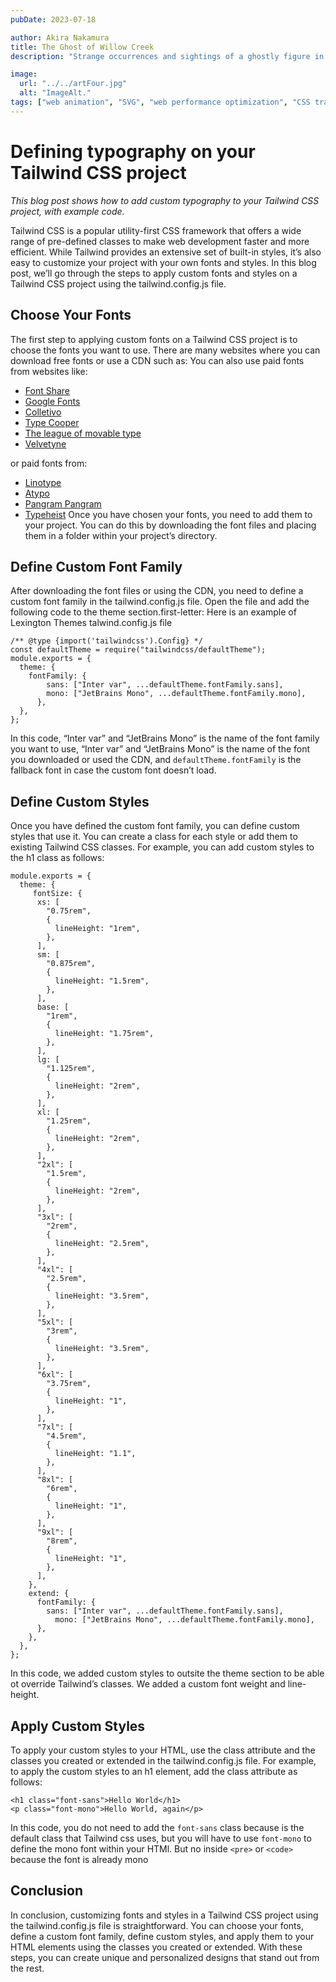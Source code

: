 ```yaml
---
pubDate: 2023-07-18

author: Akira Nakamura
title: The Ghost of Willow Creek
description: "Strange occurrences and sightings of a ghostly figure in the small town of Willow Creek lead a group of teenagers on a thrilling adventure to uncover the truth."

image:
  url: "../../artFour.jpg"
  alt: "ImageAlt."
tags: ["web animation", "SVG", "web performance optimization", "CSS transitions", "animation libraries", "GreenSock"]
---
```





Defining typography on your Tailwind CSS project
================================================

_This blog post shows how to add custom typography to your Tailwind CSS project, with example code._

Tailwind CSS is a popular utility-first CSS framework that offers a wide range of pre-defined classes to make web development faster and more efficient. While Tailwind provides an extensive set of built-in styles, it’s also easy to customize your project with your own fonts and styles. In this blog post, we’ll go through the steps to apply custom fonts and styles on a Tailwind CSS project using the tailwind.config.js file.

Choose Your Fonts
-----------------

The first step to applying custom fonts on a Tailwind CSS project is to choose the fonts you want to use. There are many websites where you can download free fonts or use a CDN such as: You can also use paid fonts from websites like:

*   [Font Share](https://www.fontshare.com/)
*   [Google Fonts](https://fonts.google.com/)
*   [Colletivo](https://www.collletttivo.it/)
*   [Type Cooper](https://coopertype.org/)
*   [The league of movable type](https://www.theleagueofmoveabletype.com/)
*   [Velvetyne](https://velvetyne.fr/)

or paid fonts from:

*   [Linotype](https://www.linotype.com)
*   [Atypo](https://www.atipofoundry.com/)
*   [Pangram Pangram](https://pangrampangram.com/)
*   [Typeheist](https://typeheist.co/) Once you have chosen your fonts, you need to add them to your project. You can do this by downloading the font files and placing them in a folder within your project’s directory.

Define Custom Font Family
-------------------------

After downloading the font files or using the CDN, you need to define a custom font family in the tailwind.config.js file. Open the file and add the following code to the theme section.first-letter: Here is an example of Lexington Themes talwind.config.js file

    /** @type {import('tailwindcss').Config} */
    const defaultTheme = require("tailwindcss/defaultTheme");
    module.exports = {
      theme: {
        fontFamily: {
            sans: ["Inter var", ...defaultTheme.fontFamily.sans],
            mono: ["JetBrains Mono", ...defaultTheme.fontFamily.mono],
          },
      },
    };

In this code, “Inter var” and “JetBrains Mono” is the name of the font family you want to use, “Inter var” and “JetBrains Mono” is the name of the font you downloaded or used the CDN, and `defaultTheme.fontFamily` is the fallback font in case the custom font doesn’t load.

Define Custom Styles
--------------------

Once you have defined the custom font family, you can define custom styles that use it. You can create a class for each style or add them to existing Tailwind CSS classes. For example, you can add custom styles to the h1 class as follows:

    module.exports = {
      theme: {
         fontSize: {
          xs: [
            "0.75rem",
            {
              lineHeight: "1rem",
            },
          ],
          sm: [
            "0.875rem",
            {
              lineHeight: "1.5rem",
            },
          ],
          base: [
            "1rem",
            {
              lineHeight: "1.75rem",
            },
          ],
          lg: [
            "1.125rem",
            {
              lineHeight: "2rem",
            },
          ],
          xl: [
            "1.25rem",
            {
              lineHeight: "2rem",
            },
          ],
          "2xl": [
            "1.5rem",
            {
              lineHeight: "2rem",
            },
          ],
          "3xl": [
            "2rem",
            {
              lineHeight: "2.5rem",
            },
          ],
          "4xl": [
            "2.5rem",
            {
              lineHeight: "3.5rem",
            },
          ],
          "5xl": [
            "3rem",
            {
              lineHeight: "3.5rem",
            },
          ],
          "6xl": [
            "3.75rem",
            {
              lineHeight: "1",
            },
          ],
          "7xl": [
            "4.5rem",
            {
              lineHeight: "1.1",
            },
          ],
          "8xl": [
            "6rem",
            {
              lineHeight: "1",
            },
          ],
          "9xl": [
            "8rem",
            {
              lineHeight: "1",
            },
          ],
        },
        extend: {
          fontFamily: {
            sans: ["Inter var", ...defaultTheme.fontFamily.sans],
              mono: ["JetBrains Mono", ...defaultTheme.fontFamily.mono],
          },
        },
      },
    };

In this code, we added custom styles to outsite the theme section to be able ot override Tailwind’s classes. We added a custom font weight and line-height.

Apply Custom Styles
-------------------

To apply your custom styles to your HTML, use the class attribute and the classes you created or extended in the tailwind.config.js file. For example, to apply the custom styles to an h1 element, add the class attribute as follows:

    <h1 class="font-sans">Hello World</h1>
    <p class="font-mono">Hello World, again</p>

In this code, you do not need to add the `font-sans` class because is the default class that Tailwind css uses, but you will have to use `font-mono` to define the mono font within your HTMl. But no inside `<pre>` or `<code>` because the font is already mono

Conclusion
----------

In conclusion, customizing fonts and styles in a Tailwind CSS project using the tailwind.config.js file is straightforward. You can choose your fonts, define a custom font family, define custom styles, and apply them to your HTML elements using the classes you created or extended. With these steps, you can create unique and personalized designs that stand out from the rest.